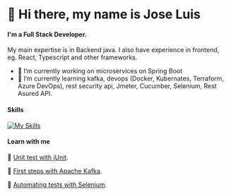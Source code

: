 # 👋 Hi there, my name is Jose Luis
#### I'm a Full Stack Developer. 
My main expertise is in Backend java. I also have experience in frontend, eg. React, Typescript and other frameworks.

- 🔭 I’m currently working on microservices on Spring Boot
- 🌱 I’m currently learning kafka, devops (Docker, Kubernates, Terraform, Azure DevOps), rest security api, Jmeter, Cucumber, Selenium, Rest Asured API.

#### Skills
[![My Skills](https://skillicons.dev/icons?i=java,spring,hibernate,docker,react,redux,git,github,maven,gradle,idea,eclipse,vscode,jenkins)](https://skillicons.dev)

#### Learn with me
:bookmark: [Unit test with jUnit](https://profile.es/blog/pruebas-unitarias-con-junit).

:bookmark: [First steps with Apache Kafka](https://profile.es/blog/que-es-apache-kafka-primeros-pasos/).

:bookmark: [Automating tests with Selenium](https://profile.es/blog/como-automatizar-pruebas-con-selenium/).
<!--
**joselll3/joselll3** is a ✨ _special_ ✨ repository because its `README.md` (this file) appears on your GitHub profile.

Here are some ideas to get you started:

- 🔭 I’m currently working on ...
- 🌱 I’m currently learning ...
- 👯 I’m looking to collaborate on ...
- 🤔 I’m looking for help with ...
- 💬 Ask me about ...
- 📫 How to reach me: ...
- 😄 Pronouns: ...
- ⚡ Fun fact: ...
-->
